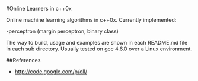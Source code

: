 #Online Learners in c++0x

Online machine learning algorithms in c++0x.
Currently  implemented:

-perceptron (margin perceptron, binary class)

The way to build, usage and examples are shown in each README.md file in each sub directory.
Usually tested on gcc 4.6.0 over a Linux environment.

##References
 - http://code.google.com/p/oll/


